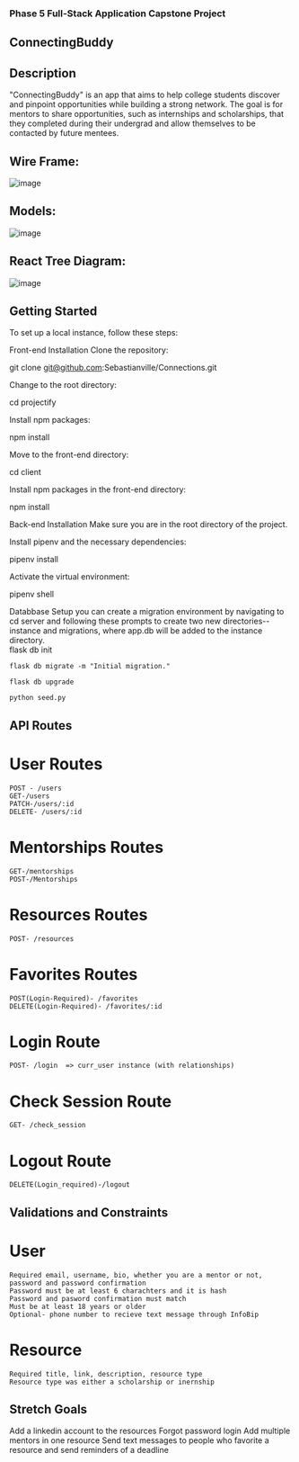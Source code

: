 ### Phase 5 Full-Stack Application Capstone Project

## ConnectingBuddy

## Description 
"ConnectingBuddy" is an app that aims to help college students discover and pinpoint opportunities while building a strong network. The goal is for mentors to share opportunities, such as internships and scholarships, that they completed during their undergrad and allow themselves to be contacted by future mentees. 

## Wire Frame:





![image](https://github.com/user-attachments/assets/1abe6239-7d66-4597-9835-5a9b9f1df886)



## Models: 



![image](https://github.com/user-attachments/assets/80826b12-18b4-4c33-829c-d5e5e1a45968)




## React Tree Diagram: 


![image](https://github.com/user-attachments/assets/218804f7-7dbf-4152-9ee2-a6b49bfa1881)




## Getting Started
To set up a local instance, follow these steps:

Front-end Installation
Clone the repository:

git clone git@github.com:Sebastianville/Connections.git

Change to the root directory:

cd projectify

Install npm packages:

npm install

Move to the front-end directory:

cd client

Install npm packages in the front-end directory:

npm install

Back-end Installation
Make sure you are in the root directory of the project.

Install pipenv and the necessary dependencies:

pipenv install

Activate the virtual environment:

pipenv shell

Databbase Setup
you can create a migration environment by navigating to cd server and following these prompts to create two new directories-- instance and migrations, where app.db will be added to the instance directory.    
    flask db init

    flask db migrate -m "Initial migration."

    flask db upgrade

    python seed.py


## API Routes 

# User Routes
    POST - /users
    GET-/users
    PATCH-/users/:id
    DELETE- /users/:id

# Mentorships Routes
    GET-/mentorships
    POST-/Mentorships

# Resources Routes
    POST- /resources

# Favorites Routes 
    POST(Login-Required)- /favorites
    DELETE(Login-Required)- /favorites/:id

# Login Route
    POST- /login  => curr_user instance (with relationships)

# Check Session Route
    GET- /check_session

# Logout Route
    DELETE(Login_required)-/logout


## Validations and Constraints 
# User
    Required email, username, bio, whether you are a mentor or not, password and password confirmation 
    Password must be at least 6 charachters and it is hash 
    Password and pasword confirmation must match 
    Must be at least 18 years or older 
    Optional- phone number to recieve text message through InfoBip

# Resource
    Required title, link, description, resource type
    Resource type was either a scholarship or inernship 




## Stretch Goals 
Add a linkedin account to the resources
Forgot password login 
Add multiple mentors in one resource 
Send text messages to people who favorite a resource and send reminders of a deadline 




